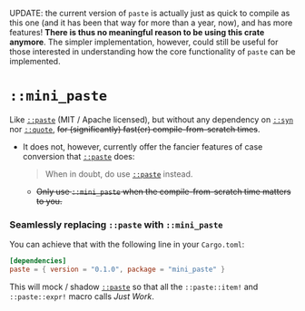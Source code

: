 UPDATE: the current version of `paste` is actually just as quick to compile as this one (and it has been that way for more than a year, now), and has more features! **There is thus no meaningful reason to be using this crate anymore**.
The simpler implementation, however, could still be useful for those interested in understanding how the core functionality of `paste` can be implemented.

# `::mini_paste`

Like [`::paste`] (MIT / Apache licensed), but without any dependency on [`::syn`]
nor [`::quote`], ~~for (significantly) fast(er) compile-from-scratch times~~.

  - It does not, however, currently offer the fancier features of case
    conversion that [`::paste`] does:

    > When in doubt, do use [`::paste`] instead.

      - ~~Only use `::mini_paste` when the compile-from-scratch time matters to you.~~


### Seamlessly replacing `::paste` with `::mini_paste`

You can achieve that with the following line in your `Cargo.toml`:

```toml
[dependencies]
paste = { version = "0.1.0", package = "mini_paste" }
```

This will mock / shadow [`::paste`] so that all the `::paste::item!` and
`::paste::expr!` macro calls _Just Work_.

[`::paste`]: https://docs.rs/paste
[`::quote`]: https://docs.rs/quote
[`::syn`]: https://docs.rs/syn
